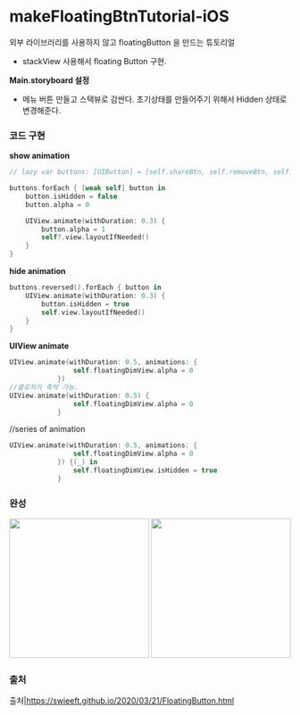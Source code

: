 # makeFloatingBtnTutorial-iOS
외부 라이브러리를 사용하지 않고 floatingButton 을 만드는 튜토리얼

- stackView 사용해서 floating Button 구현.

**Main.storyboard 설정**
- 메뉴 버튼 만들고 스택뷰로 감싼다. 초기상태를 만들어주기 위해서 Hidden 상태로 변경해준다.

### 코드 구현
**show animation**
```swift
// lazy var buttons: [UIButton] = [self.shareBtn, self.removeBtn, self.editBtn]

buttons.forEach { [weak self] button in
    button.isHidden = false
    button.alpha = 0

    UIView.animate(withDuration: 0.3) {
        button.alpha = 1
        self?.view.layoutIfNeeded()
    }
}
```
**hide animation**
```swift
buttons.reversed().forEach { button in
    UIView.animate(withDuration: 0.3) {
        button.isHidden = true
        self.view.layoutIfNeeded()
    }
}
```
**UIView animate**
```swift
UIView.animate(withDuration: 0.5, animations: {
                self.floatingDimView.alpha = 0
            })
//클로저가 축약 가능.
UIView.animate(withDuration: 0.5) {
                self.floatingDimView.alpha = 0
            }
```
//series of animation
```swift
UIView.animate(withDuration: 0.5, animations: {
                self.floatingDimView.alpha = 0
            }) {(_) in
                self.floatingDimView.isHidden = true
            }
```

### 완성
<img src ="https://user-images.githubusercontent.com/69136340/111800886-bdfe3380-890f-11eb-8603-b743c756148a.png" width ="250">
<img src ="https://user-images.githubusercontent.com/69136340/111993940-8afbb000-8b5a-11eb-9a54-749db362e331.png" width ="250">


### 출처
출처|https://swieeft.github.io/2020/03/21/FloatingButton.html
